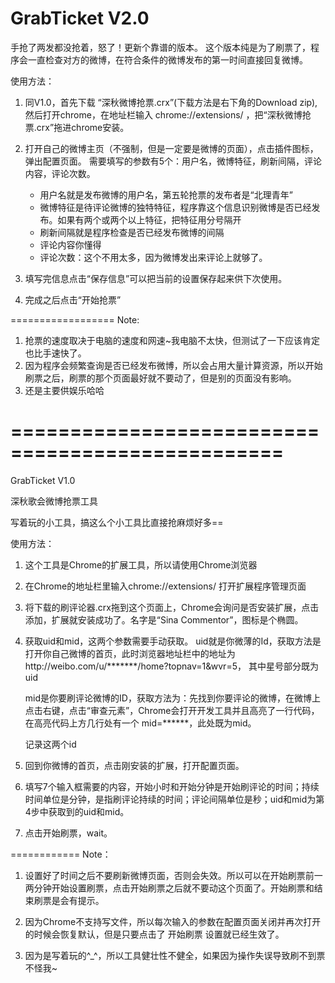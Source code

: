 GrabTicket V2.0
==========


手抢了两发都没抢着，怒了！更新个靠谱的版本。
这个版本纯是为了刷票了，程序会一直检查对方的微博，在符合条件的微博发布的第一时间直接回复微博。

使用方法：

1. 同V1.0，首先下载 “深秋微博抢票.crx”(下载方法是右下角的Download zip),然后打开chrome，在地址栏输入 chrome://extensions/ ，把“深秋微博抢票.crx”拖进chrome安装。
2.  打开自己的微博主页（不强制，但是一定要是微博的页面），点击插件图标，弹出配置页面。
	需要填写的参数有5个：用户名，微博特征，刷新间隔，评论内容，评论次数。
	
    * 用户名就是发布微博的用户名，第五轮抢票的发布者是“北理青年”
	* 微博特征是待评论微博的独特特征，程序靠这个信息识别微博是否已经发布。如果有两个或两个以上特征，把特征用分号隔开
	* 刷新间隔就是程序检查是否已经发布微博的间隔
	* 评论内容你懂得
	* 评论次数：这个不用太多，因为微博发出来评论上就够了。
	
3. 填写完信息点击“保存信息”可以把当前的设置保存起来供下次使用。
4. 完成之后点击“开始抢票”


==================
Note:

1. 抢票的速度取决于电脑的速度和网速~我电脑不太快，但测试了一下应该肯定也比手速快了。
2. 因为程序会频繁查询是否已经发布微博，所以会占用大量计算资源，所以开始刷票之后，刷票的那个页面最好就不要动了，但是别的页面没有影响。
3. 还是主要供娱乐哈哈


=================================================
=================================================
GrabTicket V1.0


深秋歌会微博抢票工具


写着玩的小工具，搞这么个小工具比直接抢麻烦好多==


使用方法：
1. 这个工具是Chrome的扩展工具，所以请使用Chrome浏览器
2. 在Chrome的地址栏里输入chrome://extensions/ 打开扩展程序管理页面
3. 将下载的刷评论器.crx拖到这个页面上，Chrome会询问是否安装扩展，点击添加，扩展就安装成功了。名字是“Sina Commentor”，图标是个椭圆。

4. 获取uid和mid，这两个参数需要手动获取。
	uid就是你微薄的Id，获取方法是打开你自己微博的首页，此时浏览器地址栏中的地址为http://weibo.com/u/*******/home?topnav=1&wvr=5， 其中星号部分既为uid
	
	mid是你要刷评论微博的ID，获取方法为：先找到你要评论的微博，在微博上点击右键，点击“审查元素”，Chrome会打开开发工具并且高亮了一行代码，在高亮代码上方几行处有一个 mid=******，此处既为mid。
	
	记录这两个id
	
5. 回到你微博的首页，点击刚安装的扩展，打开配置页面。
6. 填写7个输入框需要的内容，开始小时和开始分钟是开始刷评论的时间；持续时间单位是分钟，是指刷评论持续的时间；评论间隔单位是秒；uid和mid为第4步中获取到的uid和mid。

7. 点击开始刷票，wait。



============
Note：

1. 设置好了时间之后不要刷新微博页面，否则会失效。所以可以在开始刷票前一两分钟开始设置刷票，点击开始刷票之后就不要动这个页面了。开始刷票和结束刷票是会有提示。

2. 因为Chrome不支持写文件，所以每次输入的参数在配置页面关闭并再次打开的时候会恢复默认，但是只要点击了 开始刷票 设置就已经生效了。

3. 因为是写着玩的^_^，所以工具健壮性不健全，如果因为操作失误导致刷不到票不怪我~




